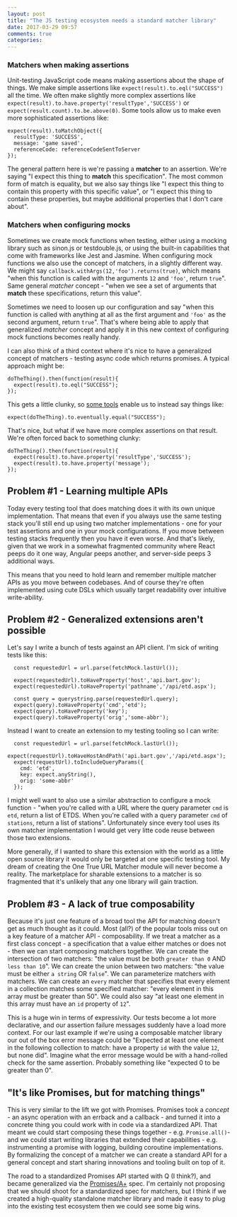 ```yaml
---
layout: post
title: "The JS testing ecosystem needs a standard matcher library"
date: 2017-03-29 09:57
comments: true
categories: 
---
```


### Matchers when making assertions

Unit-testing JavaScript code means making assertions about the shape of things. We make simple assertions like `expect(result).to.eql("SUCCESS")` all the time. We often make slightly more complex assertions like `expect(result).to.have.property('resultType','SUCCESS')` or `expect(result.count).to.be.above(0)`. Some tools allow us to make even more sophisticated assertions like:
```
expect(result).toMatchObject({
  resultType: 'SUCCESS',
  message: 'game saved',
  referenceCode: referenceCodeSentToServer
});

```
The general pattern here is we're passing a **matcher** to an assertion. We're saying "I expect this thing to **match** this specification". The most common form of match is equality, but we also say things like "I expect this thing to contain this property with this specific value", or "I expect this thing to contain these properties, but maybe additional properties that I don't care about".

### Matchers when configuring mocks

Sometimes we create mock functions when testing, either using a mocking library such as sinon.js or testdouble.js, or using the built-in capabilities that come with frameworks like Jest and Jasmine. When configuring mock functions we also use the concept of matchers, in a slightly different way. We might say `callback.withArgs(12,'foo').returns(true)`, which means "when this function is called with the arguments `12` and `'foo'`, return `true`". Same general *matcher* concept - "when we see a set of arguments that **match** these specifications, return this value". 

Sometimes we need to loosen up our configuration and say "when this function is called with anything at all as the first argument and `'foo'` as the second argument, return `true`". That's where being able to apply that generalized *matcher* concept and apply it in this new context of configuring mock functions becomes really handy.

I can also think of a third context where it's nice to have a generalized concept of matchers - testing async code which returns promises. A typical approach might be:
```
doTheThing().then(function(result){
  expect(result).to.eql("SUCCESS");
});
```
This gets a little clunky, so [some tools](http://chaijs.com/plugins/chai-as-promised/) enable us to instead say things like:
```
expect(doTheThing).to.eventually.equal("SUCCESS");
```

That's nice, but what if we have more complex assertions on that result. We're often forced back to something clunky:
```
doTheThing().then(function(result){
  expect(result).to.have.property('resultType','SUCCESS');
  expect(result).to.have.property('message');
});
```

## Problem #1 - Learning multiple APIs

Today every testing tool that does matching does it with its own unique implementation. That means that even if you always use the same testing stack you'll still end up using two matcher implementations - one for your test assertions and one in your mock configurations. If you move between testing stacks frequently then you have it even worse. And that's likely, given that we work in a somewhat fragmented community where React peeps do it one way, Angular peeps another, and server-side peeps 3 additional ways.

This means that you need to hold learn and remember multiple matcher APIs as you move between codebases. And of course they're often implemented using cute DSLs which usually target readability over intuitive write-ability.

## Problem #2 - Generalized extensions aren't possible

Let's say I write a bunch of tests against an API client. I'm sick of writing tests like this:
```
  const requestedUrl = url.parse(fetchMock.lastUrl());

  expect(requestedUrl).toHaveProperty('host','api.bart.gov');
  expect(requestedUrl).toHaveProperty('pathname','/api/etd.aspx');

  const query = querystring.parse(requestedUrl.query);
  expect(query).toHaveProperty('cmd','etd');
  expect(query).toHaveProperty('key');
  expect(query).toHaveProperty('orig','some-abbr');
```

Instead I want to create an extension to my testing tooling so I can write:
```
  const requestedUrl = url.parse(fetchMock.lastUrl());
  expect(requestUrl).toHaveHostAndPath('api.bart.gov','/api/etd.aspx');
  expect(requestUrl).toIncludeQueryParams({
    cmd: 'etd',
    key: expect.anyString(),
    orig: 'some-abbr'
  });
```  
I might well want to also use a similar abstraction to configure a mock function - "when you're called with a URL where the query parameter `cmd` is `etd`, return a list of ETDS. When you're called with a query parameter `cmd` of `stations`, return a list of stations". Unfortunately since every tool uses its own matcher implementation I would get very litte code reuse between those two extensions.

More generally, if I wanted to share this extension with the world as a little open source library it would only be targeted at one specific testing tool. My dream of creating the One True URL Matcher module will never become a reality. The marketplace for sharable extensions to a matcher is so fragmented that it's unlikely that any one library will gain traction.

## Problem #3 - A lack of true composability

Because it's just one feature of a broad tool the API for matching doesn't get as much thought as it could. Most (all?) of the popular tools miss out on a key feature of a matcher API - composability. If we treat a matcher as a first class concept - a specification that a value either matches or does not - then we can start composing matchers together. We can create the intersection of two matchers: "the value must be both `greater than 0` AND `less than 10`". We can create the union between two matchers: "the value must be either `a string` OR `false`". We can parameterize matchers with matchers. We can create an `every` matcher that specifies that every element in a collection matches some specified matcher: "every element in this array must be greater than 50". We could also say "at least one element in this array must have an `id` property of `12`". 

This is a huge win in terms of expressivity. Our tests become a lot more declarative, and our assertion failure messages suddenly have a load more context. For our last example if we're using a composable matcher library our out of the box error message could be "Expected at least one element in the following collection to match: have a property `id` with the value `12`, but none did". Imagine what the error message would be with a hand-rolled check for the same assertion. Probably something like "expected 0 to be greater than 0". 

## "It's like Promises, but for matching things"

This is very similar to the lift we got with Promises. Promises took a *concept* - an async operation with an errback and a callback - and turned it into a concrete thing you could work with in code via a standardized API. That meant we could start composing these things together - e.g. `Promise.all()`- and we could start writing libraries that extended their capabilities - e.g. instrumenting a promise with logging, building coroutine implementations. By formalizing the concept of a matcher we can create a standard API for a general concept and start sharing innovations and tooling built on top of it. 

The road to a standardized Promises API started with Q (I think?), and became generalized via the [Promises/A+](https://promisesaplus.com/) spec. I'm certainly not proposing that we should shoot for a standardized spec for matchers, but I think if we created a high-quality standalone matcher library and made it easy to plug into the existing test ecosystem then we could see some big wins.
